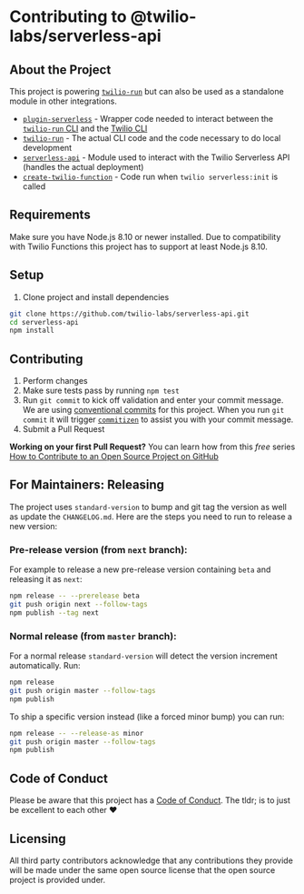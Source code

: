 # Contributing to @twilio-labs/serverless-api

## About the Project

This project is powering [`twilio-run`](https://github.com/twilio-labs/twilio-run) but can also be used as a standalone module in other integrations. 

- [`plugin-serverless`](https://github.com/twilio-labs/plugin-serverless) - Wrapper code needed to interact between the [`twilio-run` CLI](https://github.com/twilio-labs/twilio-run) and the [Twilio CLI](https://github.com/twilio/twilio-cli)
- [`twilio-run`](https://github.com/twilio-labs/twilio-run) - The actual CLI code and the code necessary to do local development
- [`serverless-api`](https://github.com/twilio-labs/serverless-api) - Module used to interact with the Twilio Serverless API (handles the actual deployment)
- [`create-twilio-function`](https://github.com/philnash/create-twilio-function) - Code run when `twilio serverless:init` is called

## Requirements

Make sure you have Node.js 8.10 or newer installed. Due to compatibility with Twilio
Functions this project has to support at least Node.js 8.10.

## Setup

1. Clone project and install dependencies
```bash
git clone https://github.com/twilio-labs/serverless-api.git
cd serverless-api
npm install
```

## Contributing

1. Perform changes
2. Make sure tests pass by running `npm test`
3. Run `git commit`  to kick off validation and enter your commit message. We are using [conventional commits](https://www.conventionalcommits.org/en/) for this project. When you run `git commit` it will trigger [`commitizen`](https://npm.im/commitizen) to assist you with your commit message.
4. Submit a Pull Request 

**Working on your first Pull Request?** You can learn how from this *free* series [How to Contribute to an Open Source Project on GitHub](https://egghead.io/series/how-to-contribute-to-an-open-source-project-on-github) 

## For Maintainers: Releasing

The project uses `standard-version` to bump and git tag the version as well as update the `CHANGELOG.md`. Here are the steps you need to run to release a new version:


### Pre-release version (from `next` branch):

For example to release a new pre-release version containing `beta` and releasing it as `next`:

```bash
npm release -- --prerelease beta
git push origin next --follow-tags 
npm publish --tag next
```

### Normal release (from `master` branch):

For a normal release `standard-version` will detect the version increment automatically. Run:

```bash
npm release
git push origin master --follow-tags
npm publish
```

To ship a specific version instead (like a forced minor bump) you can run:

```bash
npm release -- --release-as minor
git push origin master --follow-tags
npm publish
```

## Code of Conduct

Please be aware that this project has a [Code of Conduct](https://github.com/twilio-labs/.github/blob/master/CODE_OF_CONDUCT.md). The tldr; is to just be excellent to each other ❤️

## Licensing 

All third party contributors acknowledge that any contributions they provide will be made under the same open source license that the open source project is provided under.
